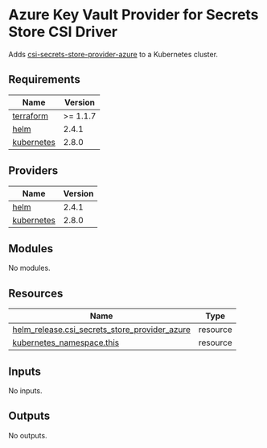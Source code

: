 # Azure Key Vault Provider for Secrets Store CSI Driver

Adds [csi-secrets-store-provider-azure](https://github.com/Azure/secrets-store-csi-driver-provider-azure) to a Kubernetes cluster.

## Requirements

| Name | Version |
|------|---------|
| <a name="requirement_terraform"></a> [terraform](#requirement\_terraform) | >= 1.1.7 |
| <a name="requirement_helm"></a> [helm](#requirement\_helm) | 2.4.1 |
| <a name="requirement_kubernetes"></a> [kubernetes](#requirement\_kubernetes) | 2.8.0 |

## Providers

| Name | Version |
|------|---------|
| <a name="provider_helm"></a> [helm](#provider\_helm) | 2.4.1 |
| <a name="provider_kubernetes"></a> [kubernetes](#provider\_kubernetes) | 2.8.0 |

## Modules

No modules.

## Resources

| Name | Type |
|------|------|
| [helm_release.csi_secrets_store_provider_azure](https://registry.terraform.io/providers/hashicorp/helm/2.4.1/docs/resources/release) | resource |
| [kubernetes_namespace.this](https://registry.terraform.io/providers/hashicorp/kubernetes/2.8.0/docs/resources/namespace) | resource |

## Inputs

No inputs.

## Outputs

No outputs.
